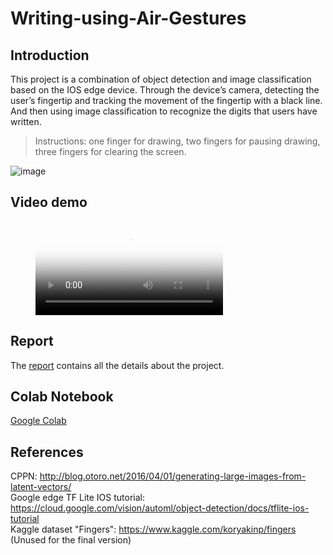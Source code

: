 # Writing-using-Air-Gestures

## Introduction

This project is a combination of object detection and image classification based on the IOS edge device. Through the device’s camera, detecting the user’s fingertip and tracking the movement of the fingertip with a black line. And then using image classification to recognize the digits that users have written.

> Instructions: one finger for drawing, two fingers for pausing drawing, three fingers for clearing the screen.

![image](https://github.com/infinitusposs/Writing-using-Air-Gestures/blob/master/README_DATA/description.png)

## Video demo

<figure class="video_container">
  <video controls="true" allowfullscreen="true" poster="README_DATA/poster.png">
    <source src="README_DATA/demo.mp4" type="video/mp4">
  </video>
</figure>


## Report
The [report](https://drive.google.com/open?id=1jyEodGnFKugR1xqLvoQct8RwHDqmLDMX) contains all the details about the project.

## Colab Notebook
[Google Colab](https://drive.google.com/open?id=1UzoT5bEjTK-3xBk4jSxnT-T3FgIiluXT)

## References
CPPN: http://blog.otoro.net/2016/04/01/generating-large-images-from-latent-vectors/ <br />
Google edge TF Lite IOS tutorial: https://cloud.google.com/vision/automl/object-detection/docs/tflite-ios-tutorial <br />
Kaggle dataset "Fingers": https://www.kaggle.com/koryakinp/fingers (Unused for the final version)
